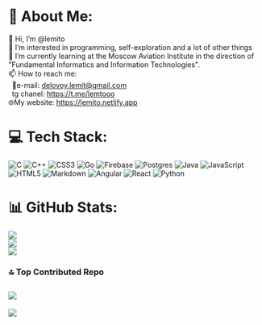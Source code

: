 # 💫 About Me:
👋 Hi, I’m @lemito<br>👀 I’m interested in programming, self-exploration and a lot of other things<br>🌱 I’m currently learning at the Moscow Aviation Institute in the direction of "Fundamental Informatics and Information Technologies".<br>📫 How to reach me:<br>&ensp;📩e-mail: delovoy.lemit@gmail.com<br>&ensp;tg chanel: https://t.me/lemtooo  
🌐My website: https://lemito.netlify.app


# 💻 Tech Stack:
![C](https://img.shields.io/badge/c-%2300599C.svg?style=for-the-badge&logo=c&logoColor=white) ![C++](https://img.shields.io/badge/c++-%2300599C.svg?style=for-the-badge&logo=c%2B%2B&logoColor=white) ![CSS3](https://img.shields.io/badge/css3-%231572B6.svg?style=for-the-badge&logo=css3&logoColor=white) ![Go](https://img.shields.io/badge/go-%2300ADD8.svg?style=for-the-badge&logo=go&logoColor=white) ![Firebase](https://img.shields.io/badge/firebase-a08021?style=for-the-badge&logo=firebase&logoColor=ffcd34) ![Postgres](https://img.shields.io/badge/postgres-%23316192.svg?style=for-the-badge&logo=postgresql&logoColor=white) ![Java](https://img.shields.io/badge/java-%23ED8B00.svg?style=for-the-badge&logo=openjdk&logoColor=white) ![JavaScript](https://img.shields.io/badge/javascript-%23323330.svg?style=for-the-badge&logo=javascript&logoColor=%23F7DF1E) ![HTML5](https://img.shields.io/badge/html5-%23E34F26.svg?style=for-the-badge&logo=html5&logoColor=white) ![Markdown](https://img.shields.io/badge/markdown-%23000000.svg?style=for-the-badge&logo=markdown&logoColor=white) ![Angular](https://img.shields.io/badge/angular-%23DD0031.svg?style=for-the-badge&logo=angular&logoColor=white) ![React](https://img.shields.io/badge/react-%2320232a.svg?style=for-the-badge&logo=react&logoColor=%2361DAFB) ![Python](https://img.shields.io/badge/python-3670A0?style=for-the-badge&logo=python&logoColor=ffdd54)
# 📊 GitHub Stats:
![](https://github-readme-stats.vercel.app/api?username=lemito&theme=dark&hide_border=false&include_all_commits=true&count_private=true)<br/>
![](https://github-readme-streak-stats.herokuapp.com/?user=lemito&theme=dark&hide_border=false)<br/>
![](https://github-readme-stats.vercel.app/api/top-langs/?username=lemito&theme=dark&hide_border=false&include_all_commits=true&count_private=true&layout=compact)
### 🔝 Top Contributed Repo
![](https://github-contributor-stats.vercel.app/api?username=lemito&limit=5&theme=dark&combine_all_yearly_contributions=true)
---
[![](https://visitcount.itsvg.in/api?id=lemito&icon=0&color=0)](https://visitcount.itsvg.in)

<!-- Proudly created with GPRM ( https://gprm.itsvg.in ) -->

